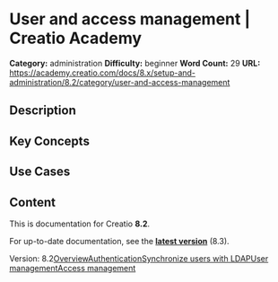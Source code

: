 # User and access management | Creatio Academy

**Category:** administration **Difficulty:** beginner **Word Count:** 29
**URL:**
https://academy.creatio.com/docs/8.x/setup-and-administration/8.2/category/user-and-access-management

## Description

## Key Concepts

## Use Cases

## Content

This is documentation for Creatio **8.2**.

For up-to-date documentation, see the
**[latest version](/docs/8.x/setup-and-administration/category/user-and-access-management)**
(8.3).

Version:
8.2[Overview](/docs/8.x/setup-and-administration/8.2/administration/user-and-access-management/user-access-overview)[Authentication](/docs/8.x/setup-and-administration/8.2/category/authentication)[Synchronize users with LDAP](/docs/8.x/setup-and-administration/8.2/category/synchronize-users-with-ldap)[User management](/docs/8.x/setup-and-administration/8.2/category/user-management)[Access management](/docs/8.x/setup-and-administration/8.2/category/access-management)
